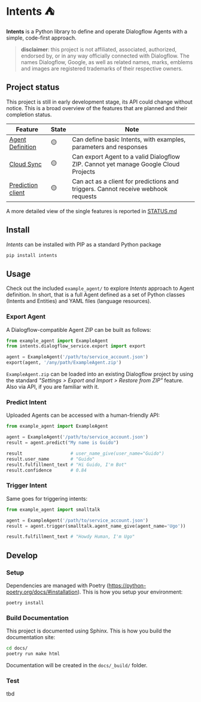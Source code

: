 # Intents ⛺

**Intents** is a Python library to define and operate Dialogflow Agents with a simple,
code-first approach.

> **disclaimer**: this project is not affiliated, associated, authorized,
> endorsed by, or in any way officially connected with Dialogflow. The names
> Dialogflow, Google, as well as related names, marks, emblems and images are
> registered trademarks of their respective owners.

## Project status

This project is still in early development stage, its API could change without
notice. This is a broad overview of the features that are planned and their
completion status.

| Feature           | State  | Note                                                                                |
|-------------------|--------|-------------------------------------------------------------------------------------|
| [Agent Definition](STATUS.md#agent-definition)  | 🟡     | Can define basic Intents, with examples, parameters and responses                   |
| [Cloud Sync](STATUS.md#cloud-sync)        | 🟡     | Can export Agent to a valid Dialogflow ZIP. Cannot yet manage Google Cloud Projects |
| [Prediction client](STATUS.md#prediction-client) | 🟡     | Can act as a client for predictions and triggers. Cannot receive webhook requests         |

A more detailed view of the single features is reported in [STATUS.md](STATUS.md)

## Install

*Intents* can be installed with PIP as a standard Python package

```sh
pip install intents
```

## Usage

Check out the included `example_agent/` to explore *Intents* approach to
Agent definition. In short, that is a full Agent defined as a set of Python
classes (Intents and Entities) and YAML files (language resources).

### Export Agent

A Dialogflow-compatible Agent ZIP can be built as follows:

```py
from example_agent import ExampleAgent
from intents.dialogflow_service.export import export

agent = ExampleAgent('/path/to/service_account.json')
export(agent, '/any/path/ExampleAgent.zip')
```

`ExampleAgent.zip` can be loaded into an existing Dialogflow project by using the
standard *"Settings > Export and Import > Restore from ZIP"* feature. Also via
API, if you are familiar with it.

### Predict Intent

Uploaded Agents can be accessed with a human-friendly API:

```py
from example_agent import ExampleAgent

agent = ExampleAgent('/path/to/service_account.json')
result = agent.predict("My name is Guido")

result                  # user_name_give(user_name="Guido")
result.user_name        # "Guido"
result.fulfillment_text # "Hi Guido, I'm Bot"
result.confidence       # 0.84
```

### Trigger Intent

Same goes for triggering intents:

```py
from example_agent import smalltalk

agent = ExampleAgent('/path/to/service_account.json')
result = agent.trigger(smalltalk.agent_name_give(agent_name='Ugo'))

result.fulfillment_text # "Howdy Human, I'm Ugo"
```

## Develop

### Setup

Dependencies are managed with Poetry
(https://python-poetry.org/docs/#installation). This is how you setup your
environment:

    poetry install

### Build Documentation

This project is documented using Sphinx. This is how you build the documentation site:

```sh
cd docs/
poetry run make html
```

Documentation will be created in the `docs/_build/` folder.

### Test

tbd
